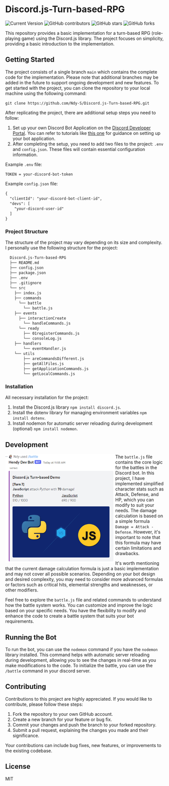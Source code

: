 # Discord.js-Turn-based-RPG

![Current Version](https://img.shields.io/badge/version-v0.1-blue)
![GitHub contributors](https://img.shields.io/github/contributors/ndy-s/Discord.js-Turn-based-RPG)
![GitHub stars](https://img.shields.io/github/stars/ndy-s/Discord.js-Turn-based-RPG?style=social)
![GitHub forks](https://img.shields.io/github/forks/ndy-s/Discord.js-Turn-based-RPG?style=social)

This repository provides a basic implementation for a turn-based RPG (role-playing game) using the Discord.js library. The project focuses on simplicity, providing a basic introduction to the implementation.

## Getting Started
The project consists of a single branch `main` which contains the complete code for the implementation. Please note that additional branches may be added in the future to support ongoing development and new features. To get started with the project, you can clone the repository to your local machine using the following command:
```
git clone https://github.com/Ndy-S/Discord.js-Turn-based-RPG.git
```

After replicating the project, there are additional setup steps you need to follow:
1. Set up your own Discord Bot Application on the <a href="https://discord.com/developers/applications">Discord Developer Portal</a>. You can refer to tutorials like <a href="https://youtu.be/qv24S2L1N0k">this one</a> for guidance on setting up your bot application.
2. After completing the setup, you need to add two files to the project: `.env` and `config.json`. These files will contain essential configuration information.

Example `.env` file:
```
TOKEN = your-discord-bot-token
```

Example `config.json` file:
```
{
  "clientId": "your-discord-bot-client-id",
  "devs": [
    "your-discord-user-id"
  ]
}
```

### Project Structure
The structure of the project may vary depending on its size and complexity. I personally use the following structure for the project:
```
  Discord.js-Turn-based-RPG
  ├── README.md
  ├── config.json
  ├── package.json
  ├── .env
  ├── .gitignore
  └── src
    ├── index.js
    ├── commands
      └── battle
        └── battle.js
    ├── events
      ├── interactionCreate
        └── handleCommands.js
      └── ready
        ├── 01registerCommands.js
        └── consoleLog.js
    ├── handlers
        └── eventHandler.js
    └── utils
        ├── areCommandsDifferent.js
        ├── getAllFiles.js
        ├── getApplicationCommands.js
        └── getLocalCommands.js
```

### Installation
All necessary installation for the project:
1. Install the Discord.js library `npm install discord.js`.
2. Install the dotenv library for managing environment variables `npm install dotenv`.
3. Install nodemon for automatic server reloading during development (optional) `npm install nodemon`.

## Development
<img align="left" src="https://github.com/Ndy-S/Discord.js-Turn-based-RPG/blob/main/bot_sample.png" alt="Bot Screenshot" width="350px"/>

The `battle.js` file contains the core logic for the battles in the Discord bot. In this project, I have implemented simplified character stats such as Attack, Defense, and HP, which you can modify to suit your needs. The damage calculation is based on a simple formula `Damage = Attack - Defense`. However, it's important to note that this formula may have certain limitations and drawbacks.

It's worth mentioning that the current damage calculation formula is just a basic implementation and may not cover all possible scenarios. Depending on your bot design and desired complexity, you may need to consider more advanced formulas or factors such as critical hits, elemental strengths and weaknesses, or other modifiers.

Feel free to explore the `battle.js` file and related commands to understand how the battle system works. You can customize and improve the logic based on your specific needs. You have the flexibility to modify and enhance the code to create a battle system that suits your bot requirements.

## Running the Bot
To run the bot, you can use the `nodemon` command if you have the `nodemon` library installed. This command helps with automatic server reloading during development, allowing you to see the changes in real-time as you make modifications to the code. To initialize the battle, you can use the `/battle` command in your discord server.

## Contributing
Contributions to this project are highly appreciated. If you would like to contribute, please follow these steps:
1. Fork the repository to your own GitHub account.
2. Create a new branch for your feature or bug fix.
3. Commit your changes and push the branch to your forked repository.
4. Submit a pull request, explaining the changes you made and their significance.

Your contributions can include bug fixes, new features, or improvements to the existing codebase. 

## License
MIT
